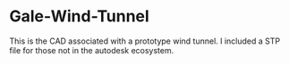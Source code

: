 # Gale-Wind-Tunnel
This is the CAD associated with a prototype wind tunnel. I included a STP file for those not in the autodesk ecosystem.
